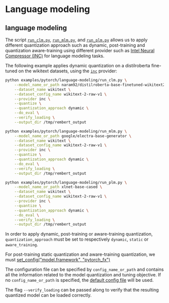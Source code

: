 <!---
Copyright 2020 The HuggingFace Team. All rights reserved.

Licensed under the Apache License, Version 2.0 (the "License");
you may not use this file except in compliance with the License.
You may obtain a copy of the License at

    http://www.apache.org/licenses/LICENSE-2.0

Unless required by applicable law or agreed to in writing, software
distributed under the License is distributed on an "AS IS" BASIS,
WITHOUT WARRANTIES OR CONDITIONS OF ANY KIND, either express or implied.
See the License for the specific language governing permissions and
limitations under the License.
-->

# Language modeling 

## language modeling

The script [`run_clm.py`](https://github.com/huggingface/optimum/blob/main/examples/pytorch/language-modeling/run_clm.py), [`run_mlm.py`](https://github.com/huggingface/optimum/blob/main/examples/pytorch/language-modeling/run_mlm.py), and [`run_plm.py`](https://github.com/huggingface/optimum/blob/main/examples/pytorch/language-modeling/run_plm.py)
allows us to apply different quantization approach such as dynamic, post-training and quantization aware-training 
using different provider such as [Intel Neural Compressor (INC)](https://github.com/intel/neural-compressor) for 
language modeling tasks.


The following example applies dynamic quantization on a distilroberta fine-tuned on the wikitext datasets, using the
[`inc`](https://github.com/intel/neural-compressor) provider: 


```bash
python examples/pytorch/language-modeling/run_clm.py \
    --model_name_or_path naram92/distilroberta-base-finetuned-wikitext2 \
    --dataset_name wikitext \
    --dataset_config_name wikitext-2-raw-v1 \
    --provider inc \
    --quantize \
    --quantization_approach dynamic \
    --do_eval \
    --verify_loading \
    --output_dir /tmp/rembert_output
```
```bash
python examples/pytorch/language-modeling/run_mlm.py \
    --model_name_or_path google/electra-base-generator \
    --dataset_name wikitext \
    --dataset_config_name wikitext-2-raw-v1 \
    --provider inc \
    --quantize \
    --quantization_approach dynamic \
    --do_eval \
    --verify_loading \
    --output_dir /tmp/rembert_output
```
```bash
python examples/pytorch/language-modeling/run_plm.py \
    --model_name_or_path xlnet-base-cased \
    --dataset_name wikitext \
    --dataset_config_name wikitext-2-raw-v1 \
    --provider inc \
    --quantize \
    --quantization_approach dynamic \
    --do_eval \
    --verify_loading \
    --output_dir /tmp/rembert_output
```
In order to apply dynamic, post-training or aware-training quantization, `quantization_approach` must be set to 
respectively `dynamic`, `static` or `aware_training`.

For post-training static quantization and aware-training quantization, we must [set_config("model.framework", "pytorch_fx")](run_clm.py#L571)

The configuration file can be specified by `config_name_or_path` and contains all the information related 
to the model quantization and tuning objective.  If no `config_name_or_path` is specified, the 
[default config file](https://github.com/huggingface/optimum/blob/main/examples/pytorch/language-modeling/config/inc/quantization.yml) 
will be used.

The flag `--verify_loading` can be passed along to verify that the resulting quantized model can be loaded correctly.